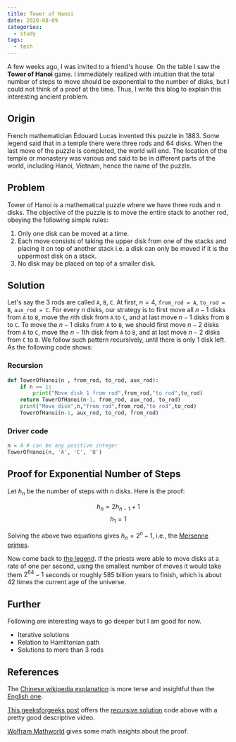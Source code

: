 ```yaml
---
title: Tower of Hanoi
date: 2020-08-09
categories:
  - study
tags:
  - tech
---
```


A few weeks ago, I was invited to a friend's house. On the table I saw the **Tower of Hanoi** game. I immediately realized with intuition that the total number of steps to move should be exponential to the number of disks, but I could not think of a proof at the time. Thus, I write this blog to explain this interesting ancient problem.

<!-- more -->

## Origin

French mathematician Édouard Lucas invented this puzzle in 1883. Some legend said that in a temple there were three rods and 64 disks. When the last move of the puzzle is completed, the world will end. The location of the temple or monastery was various and said to be in different parts of the world, including Hanoi, Vietnam, hence the name of the puzzle.

## Problem

Tower of Hanoi is a mathematical puzzle where we have three rods and n disks. The objective of the puzzle is to move the entire stack to another rod, obeying the following simple rules:

1. Only one disk can be moved at a time.
2. Each move consists of taking the upper disk from one of the stacks and placing it on top of another stack i.e. a disk can only be moved if it is the uppermost disk on a stack.
3. No disk may be placed on top of a smaller disk.

## Solution

Let's say the 3 rods are called `A`, `B`, `C`. At first, $n=4$, `from_rod = A`, `to_rod = B`, `aux_rod = C`. For every $n$ disks, our strategy is to first move all $n-1$ disks from `A` to `B`, move the $n$th disk from `A` to `C`, and at last move $n-1$ disks from `B` to `C`. To move the $n-1$ disks from `A` to `B`, we should first move $n-2$ disks from `A` to `C`, move the $n-1$th disk from `A` to `B`, and at last move $n-2$ disks from `C` to `B`. We follow such pattern recursively, until there is only 1 disk left. As the following code shows:

### Recursion

```py
def TowerOfHanoi(n , from_rod, to_rod, aux_rod):
    if n == 1:
        print("Move disk 1 from rod",from_rod,"to rod",to_rod)
    return TowerOfHanoi(n-1, from_rod, aux_rod, to_rod)
    print("Move disk",n,"from rod",from_rod,"to rod",to_rod)
    TowerOfHanoi(n-1, aux_rod, to_rod, from_rod)
```

### Driver code

```py
n = 4 # can be any positive integer
TowerOfHanoi(n, 'A', 'C', 'B')
```

## Proof for Exponential Number of Steps

Let $h_n$ be the number of steps with $n$ disks. Here is the proof:

$$h_n = 2h_{n-1} + 1$$
$$h_1 = 1$$

Solving the above two equations gives $h_n = 2^n - 1$, i.e., the [Mersenne primes](https://en.wikipedia.org/wiki/Mersenne_prime).

Now come back to [the legend](#origin). If the priests were able to move disks at a rate of one per second, using the smallest number of moves it would take them $2^{64} − 1$ seconds or roughly 585 billion years to finish, which is about 42 times the current age of the universe.

## Further

Following are interesting ways to go deeper but I am good for now.

- Iterative solutions
- Relation to Hamiltonian path
- Solutions to more than 3 rods

## References

The [Chinese wikipedia explanation](https://zh.wikipedia.org/wiki/%E6%B1%89%E8%AF%BA%E5%A1%94) is more terse and insightful than the [English one](https://en.wikipedia.org/wiki/Tower_of_Hanoi).

[This geeksforgeeks post](https://www.geeksforgeeks.org/c-program-for-tower-of-hanoi) offers the [recursive solution](#recursion) code above with a pretty good descriptive video.

[Wolfram Mathworld](https://mathworld.wolfram.com/TowerofHanoi.html) gives some math insights about the proof.
